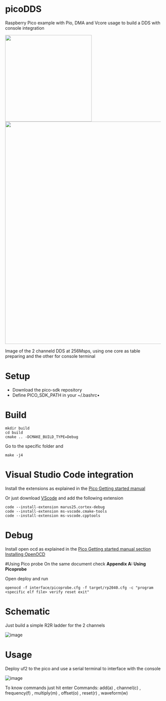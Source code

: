 # picoDDS
Raspberry Pico example with Pio, DMA and Vcore usage to build a DDS with console integration

<img src="https://github.com/mlorenzati/picoDDS/assets/5400635/366c75e7-1481-4dea-9432-ea3e55b77edd" width="280">
<img src="https://github.com/mlorenzati/picoDDS/assets/5400635/00020f9b-c265-4f9e-97b7-1f8d4062e46c" width="720">

Image of the 2 channeld DDS at 256Msps, using one core as table preparing and the other for console terminal
# Setup
- Download the pico-sdk repository
- Define PICO_SDK_PATH in your ~/.bashrc• 

# Build
```
mkdir build
cd build
cmake .. -DCMAKE_BUILD_TYPE=Debug
```
Go to the specific folder and

`make -j4`

# Visual Studio Code integration
Install the extensions as explained in the  [Pico Getting started manual](https://datasheets.raspberrypi.org/pico/getting-started-with-pico.pdf)

Or just download [VScode](https://code.visualstudio.com/Download) and add the following extension

```
code --install-extension marus25.cortex-debug
code --install-extension ms-vscode.cmake-tools
code --install-extension ms-vscode.cpptools
```

# Debug
Install open ocd as explained in the [Pico Getting started manual section Installing OpenOCD](https://datasheets.raspberrypi.org/pico/getting-started-with-pico.pdf)

#Using Pico probe
On the same document check **Appendix A: Using Picoprobe**

Open deploy and run
```
openocd -f interface/picoprobe.cfg -f target/rp2040.cfg -c "program <specific elf file> verify reset exit"
```

# Schematic
Just build a simple R2R ladder for the 2 channels

![image](https://github.com/mlorenzati/picoDDS/assets/5400635/4a0bd436-a1dc-4b54-b9d4-6b9e52f45919)

# Usage
Deploy uf2 to the pico and use a serial terminal to interface with the console

![image](https://github.com/mlorenzati/picoDDS/assets/5400635/e2a7d6f4-1720-4213-b8df-2bf5e9cbf702)

To know commands just hit enter
Commands: add(a) <value>, channel(c) <value>, frequency(f) <value>, multiply(m) <value>, offset(o) <value>, reset(r) , waveform(w) <value>

